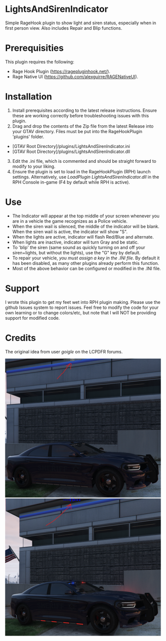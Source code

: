 # LightsAndSirenIndicator
Simple RageHook plugin to show light and siren status, especially when in first person view. Also includes Repair and Blip functions.

# Prerequisities
This plugin requires the following:
* Rage Hook Plugin (https://ragepluginhook.net/).
* Rage Native UI (https://github.com/alexguirre/RAGENativeUI).

# Installation
1. Install prerequisites according to the latest release instructions. Ensure these are working correctly before troubleshooting issues with this plugin.
2. Drag and drop the contents of the Zip file from the latest Release into your GTAV directory. Files must be put into the RageHookPlugin 'plugins' folder.
* [GTAV Root Directory]/plugins/LightsAndSirenIndicator.ini
* [GTAV Root Directory]/plugins/LightsAndSirenIndicator.dll
3. Edit the .ini file, which is commented and should be straight forward to modify to your liking.
4. Ensure the plugin is set to load in the RageHookPlugin (RPH) launch settings. Alternatively, use *LoadPlugin LightsAndSirenIndicator.dll* in the RPH Console in-game (F4 by default while RPH is active).

# Use
* The Indicator will appear at the top middle of your screen whenever you are in a vehicle the game recognizes as a Police vehicle.
* When the siren wail is silenced, the middle of the indicator will be blank. When the siren wail is active, the indicator will show "S".
* When the lights are active, indicator will flash Red/Blue and alternate.
* When lights are inactive, indicator will turn Gray and be static.
* To 'blip' the siren (same sound as quickly turning on and off your siren+lights, but without the lights), use the "G" key by default.
* To repair your vehicle, *you must assign a key in the .INI file*. By default it has been disabled, as many other plugins already perform this function.
* Most of the above behavior can be configured or modified in the .INI file.

# Support
I wrote this plugin to get my feet wet into RPH plugin making. Please use the github Issues system to report issues.
Feel free to modify the code for your own learning or to change colors/etc, but note that I will NOT be providing support for modified code.

# Credits
The original idea from user *goigle* on the LCPDFR forums.

![Lights On while Siren is Silent](https://raw.githubusercontent.com/Epidurality/LightsAndSirenIndicator/master/Extra/LightsOffSirenOn.png)
![Lights Off while Siren is Available](https://raw.githubusercontent.com/Epidurality/LightsAndSirenIndicator/master/Extra/LightsOnSirenOff.png)
